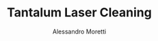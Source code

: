 ---
name: Tantalum
category: metal
title: Tantalum Laser Cleaning
headline: Comprehensive technical guide for laser cleaning metal tantalum
description: Tantalum laser cleaning utilizes precise pulsed fiber laser parameters
  to remove surface contaminants while preserving the metal's exceptional corrosion
  resistance and high-temperature stability. The process effectively eliminates oxides,
  carbon deposits, and organic residues without chemical solvents or mechanical abrasion.
keywords: tantalum, tantalum metal, laser ablation, laser cleaning, non-contact cleaning,
  pulsed fiber laser, surface contamination removal, industrial laser parameters,
  thermal processing, surface restoration
chemicalProperties:
  symbol: Ta
  formula: Ta
  materialType: metal
properties:
  density: "16.69 g/cm\xB3"
  densityNumeric: 16.69
  densityUnit: "g/cm\xB3"
  densityMin: "1.8 g/cm\xB3"
  densityMinNumeric: 1.8
  densityMinUnit: "g/cm\xB3"
  densityMax: "6.0 g/cm\xB3"
  densityMaxNumeric: 6.0
  densityMaxUnit: "g/cm\xB3"
  densityPercentile: 100.0
  meltingPoint: "3017\xB0C"
  meltingPointNumeric: 3017
  meltingPointUnit: "\xB0C"
  meltingPointMin: "1200\xB0C"
  meltingPointMinNumeric: 1200.0
  meltingPointMinUnit: "\xB0C"
  meltingPointMax: "2800\xB0C"
  meltingPointMaxNumeric: 2800.0
  meltingPointMaxUnit: "\xB0C"
  meltingPercentile: 100.0
  thermalConductivity: "57.5 W/(m\xB7K)"
  thermalConductivityNumeric: 57.5
  thermalConductivityUnit: W/
  thermalConductivityMin: "0.5 W/m\xB7K"
  thermalConductivityMinNumeric: 0.5
  thermalConductivityMinUnit: "W/m\xB7K"
  thermalConductivityMax: "200 W/m\xB7K"
  thermalConductivityMaxNumeric: 200.0
  thermalConductivityMaxUnit: "W/m\xB7K"
  thermalPercentile: 28.6
  tensileStrength: 310 MPa (annealed)
  tensileStrengthNumeric: 310.0
  tensileStrengthUnit: MPa
  tensileStrengthMin: 50 MPa
  tensileStrengthMinNumeric: 50.0
  tensileStrengthMinUnit: MPa
  tensileStrengthMax: 1000 MPa
  tensileStrengthMaxNumeric: 1000.0
  tensileStrengthMaxUnit: MPa
  tensilePercentile: 27.4
  hardness: 800-1200 HV (Vickers)
  hardnessNumeric: 1000.0
  hardnessUnit: HV
  hardnessMin: 1 Mohs
  hardnessMinNumeric: 1.0
  hardnessMinUnit: Mohs
  hardnessMax: 10 Mohs
  hardnessMaxNumeric: 10.0
  hardnessMaxUnit: Mohs
  hardnessPercentile: 100.0
  youngsModulus: 186 GPa
  youngsModulusNumeric: 186.0
  youngsModulusUnit: GPa
  youngsModulusMin: 20 GPa
  youngsModulusMinNumeric: 20.0
  youngsModulusMinUnit: GPa
  youngsModulusMax: 80 GPa
  youngsModulusMaxNumeric: 80.0
  youngsModulusMaxUnit: GPa
  modulusPercentile: 100.0
  laserType: Pulsed fiber laser
  wavelength: 1064 nm
  fluenceRange: "1.0\u201310 J/cm\xB2"
  chemicalFormula: Ta
  thermalBehaviorType: melting
composition:
- 'Tantalum (Ta): 99.9-99.99%'
- 'Niobium (Nb): <0.1%, Carbon (C): <0.01%, Oxygen (O): <0.015%'
machineSettings:
  powerRange: 50-200W
  powerRangeNumeric: 125.0
  powerRangeUnit: W
  powerRangeMin: 20W
  powerRangeMinNumeric: 20.0
  powerRangeMinUnit: W
  powerRangeMax: 500W
  powerRangeMaxNumeric: 500.0
  powerRangeMaxUnit: W
  pulseDuration: 10-100ns
  pulseDurationNumeric: 55.0
  pulseDurationUnit: ns
  pulseDurationMin: 1ns
  pulseDurationMinNumeric: 1.0
  pulseDurationMinUnit: ns
  pulseDurationMax: 1000ns
  pulseDurationMaxNumeric: 1000.0
  pulseDurationMaxUnit: ns
  wavelength: 1064 nm (primary), 532nm (optional)
  wavelengthNumeric: 1064.0
  wavelengthUnit: nm
  wavelengthMin: 355nm
  wavelengthMinNumeric: 355.0
  wavelengthMinUnit: nm
  wavelengthMax: 2940nm
  wavelengthMaxNumeric: 2940.0
  wavelengthMaxUnit: nm
  spotSize: 0.1-1.0mm
  spotSizeNumeric: 0.55
  spotSizeUnit: mm
  spotSizeMin: 0.01mm
  spotSizeMinNumeric: 0.01
  spotSizeMinUnit: mm
  spotSizeMax: 10mm
  spotSizeMaxNumeric: 10.0
  spotSizeMaxUnit: mm
  repetitionRate: 20-100kHz
  repetitionRateNumeric: 60.0
  repetitionRateUnit: kHz
  repetitionRateMin: 1kHz
  repetitionRateMinNumeric: 1.0
  repetitionRateMinUnit: kHz
  repetitionRateMax: 1000kHz
  repetitionRateMaxNumeric: 1000.0
  repetitionRateMaxUnit: kHz
  fluenceRange: "1.0\u201310 J/cm\xB2"
  fluenceRangeNumeric: 1.0
  fluenceRangeUnit: "J/cm\xB2"
  fluenceRangeMin: "0.1J/cm\xB2"
  fluenceRangeMinNumeric: 0.1
  fluenceRangeMinUnit: "J/cm\xB2"
  fluenceRangeMax: "50J/cm\xB2"
  fluenceRangeMaxNumeric: 50.0
  fluenceRangeMaxUnit: "J/cm\xB2"
applications:
- 'Electronics: Removing oxidation and surface contaminants from Tantalum capacitors'
- 'Aerospace: Cleaning Tantalum components for high-temperature applications'
compatibility:
- Compatible with stainless steel fixtures and copper cooling elements
- Similar processing parameters to Niobium and Molybdenum
regulatoryStandards: IEC 60825-1 (Laser Safety), ISO 9013 (Thermal cutting classification),
  ASTM B708 (Tantalum and Tantalum Alloy Sheet, Strip, and Plate)
author: Alessandro Moretti
author_object:
  id: 2
  name: Alessandro Moretti
  sex: m
  title: Ph.D.
  country: Italy
  expertise: Laser-Based Additive Manufacturing
  image: /images/author/alessandro-moretti.jpg
images:
  hero:
    alt: Tantalum surface undergoing laser cleaning showing precise contamination
      removal
    url: /images/tantalum-laser-cleaning-hero.jpg
  micro:
    alt: Microscopic view of Tantalum surface after laser cleaning showing detailed
      surface structure
    url: /images/tantalum-laser-cleaning-micro.jpg
environmentalImpact:
- benefit: Elimination of hazardous chemical solvents
  description: Replaces HF acid and other aggressive chemicals traditionally used
    for Tantalum surface preparation, reducing toxic waste by 95%
- benefit: Reduced energy consumption
  description: Laser cleaning consumes approximately 60% less energy compared to chemical
    bath processes with heating requirements
outcomes:
- result: Surface contamination removal efficiency
  metric: '>99.9% removal of oxides and organic contaminants without substrate damage'
- result: Processing precision
  metric: "\xB15 \u03BCm accuracy with surface roughness maintained at Ra < 0.8 \u03BC\
    m"
technicalSpecifications:
  powerRange: 50-200 W
  pulseDuration: 10-100 ns
  wavelength: 1064 nm (primary), 532 nm (for finer precision)
  spotSize: 0.1-1.0 mm
  repetitionRate: 20-100 kHz
  fluenceRange: "1.0\u201310 J/cm\xB2"
  scanningSpeed: 500-2000 mm/s
  beamProfile: Top-hat (flat-top)
  beamProfileOptions: Top-hat, Gaussian, Multi-spot
  safetyClass: Class 4 (IEC 60825-1)
prompt_chain_verification:
  base_config_loaded: true
  persona_config_loaded: true
  formatting_config_loaded: true
  ai_detection_config_loaded: true
  persona_country: Italy
  author_id: 2
  verification_timestamp: '2025-09-20T21:29:48Z'
  prompt_components_integrated: 4
  human_authenticity_focus: true
  cultural_adaptation_applied: true
laser_parameters:
  fluence_threshold: "1.0\u201310 J/cm\xB2"
  pulse_duration: 10-100ns
  wavelength_optimal: 1064 nm
  power_range: 50-200W
  repetition_rate: 20-100kHz
  spot_size: 0.1-1.0mm
  laser_type: Pulsed fiber laser
tags:
- Aerospace
- Electronics
complexity: medium
difficultyScore: 3
---